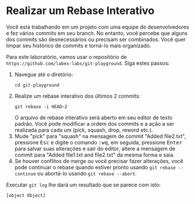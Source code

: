 # Realizar um Rebase Interativo

Você está trabalhando em um projeto com uma equipe de desenvolvedores e fez vários commits em seu branch. No entanto, você percebe que alguns dos commits são desnecessários ou precisam ser combinados. Você quer limpar seu histórico de commits e torná-lo mais organizado.

Para este laboratório, vamos usar o repositório de `https://github.com/labex-labs/git-playground`. Siga estes passos:

1. Navegue até o diretório:
   ```shell
   cd git-playground
   ```
2. Realize um rebase interativo dos últimos 2 commits:
   ```shell
   git rebase -i HEAD~2
   ```
   O arquivo de rebase interativo será aberto em seu editor de texto padrão. Você pode modificar a ordem dos commits e a ação a ser realizada para cada um (pick, squash, drop, reword etc.).
3. Mude "pick" para "squash" na mensagem de commit "Added file2.txt", pressione <kbd>Esc</kbd> e digite o comando <kbd>:wq</kbd>, em seguida, pressione <kbd>Enter</kbd> para salvar suas alterações e sair do editor, altere a mensagem de commit para "Added file1.txt and file2.txt" da mesma forma e saia.
4. Se houver conflitos de merge ou você precisar fazer alterações, você pode continuar o rebase quando estiver pronto usando `git rebase --continue` ou abortá-lo usando `git rebase --abort`.

Executar `git log` lhe dará um resultado que se parece com isto:

```shell
[object Object]
```
